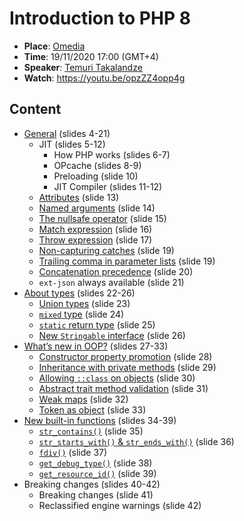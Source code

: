 # Introduction to PHP 8

- **Place**: [Omedia](https://omedia.dev/)
- **Time**: 19/11/2020 17:00 (GMT+4) 
- **Speaker**: [Temuri Takalandze](https://abgeo.dev/)
- **Watch**: https://youtu.be/opzZZ4opp4g

## Content

- [General](code/1_general) (slides 4-21)
    - JIT (slides 5-12)
        - How PHP works (slides 6-7)
        - OPcache (slides 8-9)
        - Preloading (slide 10)
        - JIT Compiler (slides 11-12)
    - [Attributes](code/1_general/2_attributes.php) (slide 13)
    - [Named arguments](code/1_general/3_named_arguments.php) (slide 14)
    - [The nullsafe operator](code/1_general/4_nullsafe_operator.php) (slide 15)
    - [Match expression](code/1_general/5_match_expression.php) (slide 16)
    - [Throw expression](code/1_general/6_throw_expression.php) (slide 17)
    - [Non-capturing catches](code/1_general/7_non_capturing_catches.php) (slide 19)
    - [Trailing comma in parameter lists](code/1_general/8_trailing_comma.php) (slide 19)
    - [Concatenation precedence](code/1_general/9_concatenation_precedence.php) (slide 20)
    - `ext-json` always available (slide 21)
- [About types](code/2_types) (slides 22-26)
    - [Union types](code/2_types/1_union_types.php) (slide 23)
    - [`mixed` type](code/2_types/2_mixed_return_type.php) (slide 24)
    - [`static` return type](code/2_types/3_static_return_type.php) (slide 25)
    - [New `Stringable` interface](code/2_types/4_stringable_interface.php) (slide 26)
- [What’s new in OOP?](code/3_oop) (slides 27-33)
    - [Constructor property promotion](code/3_oop/1_constructor_property_promotion.php) (slide 28)
    - [Inheritance with private methods](code/3_oop/2_inheritance_with_private_methods.php) (slide 29)
    - [Allowing `::class` on objects](code/3_oop/3_allowing_class_on_objects.php) (slide 30)
    - [Abstract trait method validation](code/3_oop/4_abstract_trait_method_validation.php) (slide 31)
    - [Weak maps](code/3_oop/5_weak_maps.php) (slide 32)
    - [Token as object](code/3_oop/6_token_as_object.php) (slide 33)
- [New built-in functions](code/4_functions) (slides 34-39)
    - [`str_contains()`](code/4_functions/1_str_contains.php) (slide 35)
    - [`str_starts_with()` & `str_ends_with()`](code/4_functions/2_str_starts_with_and_str_ends_with.php) (slide 36)
    - [`fdiv()`](code/4_functions/3_fdiv.php) (slide 37)
    - [`get_debug_type()`](code/4_functions/4_get_debug_type.php) (slide 38)
    - [`get_resource_id()`](code/4_functions/5_get_resource_id.php) (slide 39)
- Breaking changes (slides 40-42)
    - Breaking changes (slide 41)
    - Reclassified engine warnings (slide 42)
